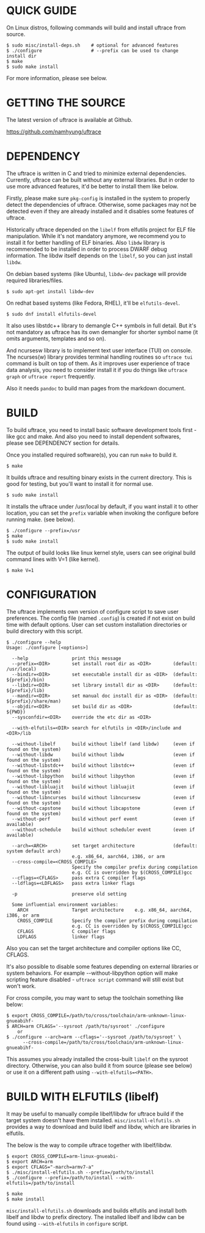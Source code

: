 QUICK GUIDE
===========

On Linux distros, following commands will build and install uftrace from source.

    $ sudo misc/install-deps.sh    # optional for advanced features
    $ ./configure                  # --prefix can be used to change install dir
    $ make
    $ sudo make install

For more information, please see below.


GETTING THE SOURCE
==================
The latest version of uftrace is available at Github.

  https://github.com/namhyung/uftrace


DEPENDENCY
==========

The uftrace is written in C and tried to minimize external dependencies.
Currently, uftrace can be built without any external libraries.  But in order to
use more advanced features, it'd be better to install them like below.

Firstly, please make sure `pkg-config` is installed in the system to properly
detect the dependencies of uftrace.  Otherwise, some packages may not be
detected even if they are already installed and it disables some features of
uftrace.

Historically uftrace depended on the `libelf` from elfutils project for ELF
file manipulation.  While it's not mandatory anymore, we recommend you to
install it for better handling of ELF binaries.  Also `libdw` library is
recommended to be installed in order to process DWARF debug information.  The
libdw itself depends on the `libelf`, so you can just install `libdw`.

On debian based systems (like Ubuntu), `libdw-dev` package will provide
required libraries/files.

    $ sudo apt-get install libdw-dev

On redhat based systems (like Fedora, RHEL), it'll be `elfutils-devel`.

    $ sudo dnf install elfutils-devel

It also uses libstdc++ library to demangle C++ symbols in full detail.
But it's not mandatory as uftrace has its own demangler for shorter symbol
name (it omits arguments, templates and so on).

And ncursesw library is to implement text user interface (TUI) on console.
The ncurses(w) library provides terminal handling routines so `uftrace tui`
command is built on top of them.  As it improves user experience of trace data
analysis, you need to consider install it if you do things like `uftrace graph`
or `uftrace report` frequently.

Also it needs `pandoc` to build man pages from the markdown document.


BUILD
=====

To build uftrace, you need to install basic software development tools first -
like gcc and make.  And also you need to install dependent softwares, please
see DEPENDENCY section for details.

Once you installed required software(s), you can run `make` to build it.

    $ make

It builds uftrace and resulting binary exists in the current directory.
This is good for testing, but you'll want to install it for normal use.

    $ sudo make install

It installs the uftrace under /usr/local by default, if you want install it
to other location, you can set the `prefix` variable when invoking the
configure before running make. (see below).

    $ ./configure --prefix=/usr
    $ make
    $ sudo make install

The output of build looks like linux kernel style, users can see original
build command lines with V=1 (like kernel).

    $ make V=1


CONFIGURATION
=============

The uftrace implements own version of configure script to save user
preferences.  The config file (named `.config`) is created if not exist
on build time with default options.  User can set custom installation
directories or build directory with this script.

    $ ./configure --help
    Usage: ./configure [<options>]

      --help                print this message
      --prefix=<DIR>        set install root dir as <DIR>        (default: /usr/local)
      --bindir=<DIR>        set executable install dir as <DIR>  (default: ${prefix}/bin)
      --libdir=<DIR>        set library install dir as <DIR>     (default: ${prefix}/lib)
      --mandir=<DIR>        set manual doc install dir as <DIR>  (default: ${prefix}/share/man)
      --objdir=<DIR>        set build dir as <DIR>               (default: ${PWD})
      --sysconfdir=<DIR>    override the etc dir as <DIR>

      --with-elfutils=<DIR> search for elfutils in <DIR>/include and <DIR>/lib

      --without-libelf      build without libelf (and libdw)     (even if found on the system)
      --without-libdw       build without libdw                  (even if found on the system)
      --without-libstdc++   build without libstdc++              (even if found on the system)
      --without-libpython   build without libpython              (even if found on the system)
      --without-libluajit   build without libluajit              (even if found on the system)
      --without-libncurses  build without libncursesw            (even if found on the system)
      --without-capstone    build without libcapstone            (even if found on the system)
      --without-perf        build without perf event             (even if available)
      --without-schedule    build without scheduler event        (even if available)

      --arch=<ARCH>         set target architecture              (default: system default arch)
                            e.g. x86_64, aarch64, i386, or arm
      --cross-compile=<CROSS_COMPILE>
                            Specify the compiler prefix during compilation
                            e.g. CC is overridden by $(CROSS_COMPILE)gcc
      --cflags=<CFLAGS>     pass extra C compiler flags
      --ldflags=<LDFLAGS>   pass extra linker flags

      -p                    preserve old setting

      Some influential environment variables:
        ARCH                Target architecture    e.g. x86_64, aarch64, i386, or arm
        CROSS_COMPILE       Specify the compiler prefix during compilation
                            e.g. CC is overridden by $(CROSS_COMPILE)gcc
        CFLAGS              C compiler flags
        LDFLAGS             linker flags

Also you can set the target architecture and compiler options like CC, CFLAGS.

It's also possible to disable some features depending on external libraries or
system behaviors.  For example --without-libpython option will make scripting
feature disabled - `uftrace script` command will still exist but won't work.

For cross compile, you may want to setup the toolchain something like below:

    $ export CROSS_COMPILE=/path/to/cross/toolchain/arm-unknown-linux-gnueabihf-
    $ ARCH=arm CFLAGS='--sysroot /path/to/sysroot' ./configure
        or
    $ ./configure --arch=arm --cflags='--sysroot /path/to/sysroot' \
          --cross-compile=/path/to/cross/toolchain/arm-unknown-linux-gnueabihf-

This assumes you already installed the cross-built `libelf` on the sysroot
directory.  Otherwise, you can also build it from source (please see below) or
use it on a different path using `--with-elfutils=<PATH>`.


BUILD WITH ELFUTILS (libelf)
============================

It may be useful to manually compile libelf/libdw for uftrace build if the
target system doesn't have them installed.  `misc/install-elfutils.sh` provides
a way to download and build libelf and libdw, which are libraries in elfutils.

The below is the way to compile uftrace together with libelf/libdw.

    $ export CROSS_COMPILE=arm-linux-gnueabi-
    $ export ARCH=arm
    $ export CFLAGS="-march=armv7-a"
    $ ./misc/install-elfutils.sh --prefix=/path/to/install
    $ ./configure --prefix=/path/to/install --with-elfutils=/path/to/install

    $ make
    $ make install

`misc/install-elfutils.sh` downloads and builds elfutils and install both
libelf and libdw to prefix directory. The installed libelf and libdw can be
found using `--with-elfutils` in `configure` script.
